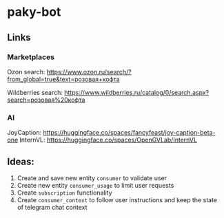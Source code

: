 # paky-bot

## Links

### Marketplaces
Ozon search: https://www.ozon.ru/search/?from_global=true&text=розовая+кофта

Wildberries search: https://www.wildberries.ru/catalog/0/search.aspx?search=розовая%20кофта

### AI

JoyCaption: https://huggingface.co/spaces/fancyfeast/joy-caption-beta-one
InternVL: https://huggingface.co/spaces/OpenGVLab/InternVL

##

## Ideas:
1. Create and save new entity `consumer` to validate user
2. Create new entity `consumer_usage` to limit user requests
3. Create `subscription` functionality
4. Create `consumer_context` to follow user instructions and keep the state of telegram chat context
